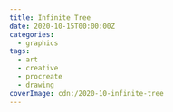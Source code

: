 ```yaml
---
title: Infinite Tree
date: 2020-10-15T00:00:00Z
categories:
  - graphics
tags:
  - art
  - creative
  - procreate
  - drawing
coverImage: cdn:/2020-10-infinite-tree
---
```

